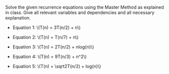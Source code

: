 Solve the given recurrence equations using the Master Method as explained in class. Give all relevant
variables and dependencies and all necessary explanation.

- Equation 1:
\\(T(n) = 3T(n/2) + n\\)

- Equation 2:
\\(T(n) = T(n/7) + n\\)

- Equation 3:
\\(T(n) = 2T(n/2) + nlog(n)\\)

- Equation 4:
\\(T(n) = 9T(n/3) + n^2\\)

- Equation 5:
\\(T(n) = \sqrt2T(n/2) + log(n)\\)